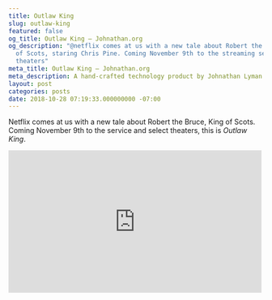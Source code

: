 ```yaml
---
title: Outlaw King
slug: outlaw-king
featured: false
og_title: Outlaw King – Johnathan.org
og_description: "@netflix comes at us with a new tale about Robert the Bruce, King
  of Scots, staring Chris Pine. Coming November 9th to the streaming service and select
  theaters"
meta_title: Outlaw King – Johnathan.org
meta_description: A hand-crafted technology product by Johnathan Lyman
layout: post
categories: posts
date: 2018-10-28 07:19:33.000000000 -07:00
---
```


Netflix comes at us with a new tale about Robert the Bruce, King of Scots. Coming November 9th to the service and select theaters, this is _Outlaw King_.

<iframe loading="lazy" title="Outlaw King | Official Trailer #2 [HD] | Netflix" width="500" height="281" src="https://www.youtube.com/embed/wHpO9AG_dkE?feature=oembed" frameborder="0" allow="accelerometer; autoplay; encrypted-media; gyroscope; picture-in-picture" allowfullscreen=""></iframe>
